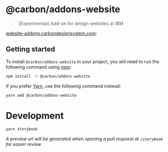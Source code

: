 # @carbon/addons-website

> [Experimental] Add-on for design websites at IBM

[website-addons.carbondesignsystem.com](http://website-addons.carbondesignsystem.com/):

## Getting started

To install `@carbon/addons-website` in your project, you will need to run the
following command using [npm](https://www.npmjs.com/):

```bash
npm install -S @carbon/addons-website
```

If you prefer [Yarn](https://yarnpkg.com/en/), use the following
command instead:

```bash
yarn add @carbon/addons-website
```

# Development

```bash
yarn storybook
```

_A preview url will be generated when opening a pull requrest at `/storybook` for easier review_
